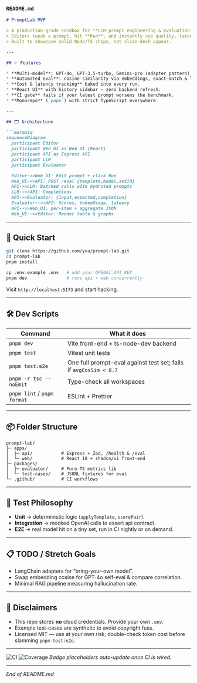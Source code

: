 ### `README.md`

````markdown
# PromptLab MVP

> A production-grade sandbox for **LLM prompt engineering & evaluation**.  
> Editors tweak a prompt, hit **Run**, and instantly see quality, latency and $$$ metrics.  
> Built to showcase solid Node/TS chops, not slide-deck vapour.

---

## ✨ Features

* **Multi-model**: GPT-4o, GPT-3.5-turbo, Gemini-pro (adapter pattern).  
* **Automated eval**: cosine similarity via embeddings, exact-match & length heuristics, pluggable DeepEval/BERTScore.  
* **Cost & latency tracking** baked into every run.  
* **React UI** with history sidebar — zero backend refresh.  
* **CI gate** fails if your latest prompt worsens the benchmark.  
* **Monorepo** (`pnpm`) with strict TypeScript everywhere.

---

## 🗂️ Architecture

```mermaid
sequenceDiagram
  participant Editor
  participant Web_UI as Web UI (React)
  participant API as Express API
  participant LLM
  participant Evaluator

  Editor->>Web_UI: Edit prompt + click Run
  Web_UI->>API: POST /eval {template,model,setId}
  API->>LLM: Batched calls with hydrated prompts
  LLM-->>API: Completions
  API->>Evaluator: {input,expected,completion}
  Evaluator-->>API: Scores, tokenUsage, latency
  API-->>Web_UI: per-item + aggregate JSON
  Web_UI-->>Editor: Render table & graphs
````

---

## 🚀 Quick Start

```bash
git clone https://github.com/you/prompt-lab.git
cd prompt-lab
pnpm install

cp .env.example .env   # add your OPENAI_API_KEY
pnpm dev               # runs api + web concurrently
```

Visit `http://localhost:5173` and start hacking.

---

## 🛠️ Dev Scripts

| Command                     | What it does                                                      |
| --------------------------- | ----------------------------------------------------------------- |
| `pnpm dev`                  | Vite front-end + ts-node-dev backend                              |
| `pnpm test`                 | Vitest unit tests                                                 |
| `pnpm test:e2e`             | One full prompt-eval against test set; fails if `avgCosSim < 0.7` |
| `pnpm -r tsc --noEmit`      | Type-check all workspaces                                         |
| `pnpm lint` / `pnpm format` | ESLint + Prettier                                                 |

---

## 📦 Folder Structure

```text
prompt-lab/
├─ apps/
│  ├─ api/           # Express + Zod, /health & /eval
│  └─ web/           # React 18 + shadcn/ui front-end
├─ packages/
│  ├─ evaluator/     # Pure-TS metrics lib
│  └─ test-cases/    # JSONL fixtures for eval
└─ .github/          # CI workflows
```

---

## 🧪 Test Philosophy

* **Unit** → deterministic logic (`applyTemplate`, `scorePair`).
* **Integration** → mocked OpenAI calls to assert api contract.
* **E2E** → real model hit on a tiny set, run in CI nightly or on demand.

---

## 📋 TODO / Stretch Goals

* LangChain adapters for “bring-your-own model”.
* Swap embedding cosine for GPT-4o self-eval & compare correlation.
* Minimal RAG pipeline measuring hallucination rate.

---

## 🛑 Disclaimers

* This repo stores **no** cloud credentials. Provide your own `.env`.
* Example test-cases are synthetic to avoid copyright fuss.
* Licensed MIT — use at your own risk; double-check token cost before slamming `pnpm test:e2e`.

---

![CI](https://img.shields.io/badge/CI-pending-lightgrey)  ![Coverage](https://img.shields.io/badge/coverage-0%25-red)
*Badge placeholders auto-update once CI is wired.*

---

*End of README.md*
